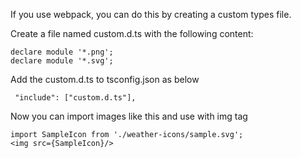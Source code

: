 If you use webpack, you can do this by creating a custom types file.

Create a file named custom.d.ts with the following content:
````
declare module '*.png';
declare module '*.svg';
````

Add the custom.d.ts to tsconfig.json as below

````
 "include": ["custom.d.ts"],
````

Now you can import images like this and use with img tag
````
import SampleIcon from './weather-icons/sample.svg';
<img src={SampleIcon}/>
````
